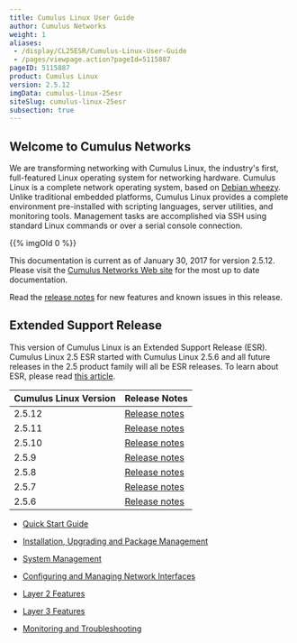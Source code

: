 ```yaml
---
title: Cumulus Linux User Guide
author: Cumulus Networks
weight: 1
aliases:
 - /display/CL25ESR/Cumulus-Linux-User-Guide
 - /pages/viewpage.action?pageId=5115887
pageID: 5115887
product: Cumulus Linux
version: 2.5.12
imgData: cumulus-linux-25esr
siteSlug: cumulus-linux-25esr
subsection: true
---
```

## <span>Welcome to Cumulus Networks</span>

We are transforming networking with Cumulus Linux, the industry's first,
full-featured Linux operating system for networking hardware. Cumulus
Linux is a complete network operating system, based on [Debian
wheezy](http://www.debian.org/releases/wheezy/). Unlike traditional
embedded platforms, Cumulus Linux provides a complete environment
pre-installed with scripting languages, server utilities, and monitoring
tools. Management tasks are accomplished via SSH using standard Linux
commands or over a serial console connection.

{{% imgOld 0 %}}

This documentation is current as of January 30, 2017 for version 2.5.12.
Please visit the [Cumulus Networks Web
site](http://docs.cumulusnetworks.com) for the most up to date
documentation.

Read the [release
notes](https://support.cumulusnetworks.com/hc/en-us/articles/223501348)
for new features and known issues in this release.

## <span>Extended Support Release</span>

This version of Cumulus Linux is an Extended Support Release (ESR).
Cumulus Linux 2.5 ESR started with Cumulus Linux 2.5.6 and all future
releases in the 2.5 product family will all be ESR releases. To learn
about ESR, please read [this
article](https://support.cumulusnetworks.com/hc/en-us/articles/217132357).

| Cumulus Linux Version | Release Notes                                                                       |
| --------------------- | ----------------------------------------------------------------------------------- |
| 2.5.12                | [Release notes](https://support.cumulusnetworks.com/hc/en-us/articles/115001896847) |
| 2.5.11                | [Release notes](https://support.cumulusnetworks.com/hc/en-us/articles/235460667)    |
| 2.5.10                | [Release notes](https://support.cumulusnetworks.com/hc/en-us/articles/223501348)    |
| 2.5.9                 | [Release notes](https://support.cumulusnetworks.com/hc/en-us/articles/222274627)    |
| 2.5.8                 | [Release notes](https://support.cumulusnetworks.com/hc/en-us/articles/219822308)    |
| 2.5.7                 | [Release notes](https://support.cumulusnetworks.com/hc/en-us/articles/217997967)    |
| 2.5.6                 | [Release notes](https://support.cumulusnetworks.com/hc/en-us/articles/216018818)    |

  - [Quick Start Guide](/version/cumulus-linux-25esr/Quick-Start-Guide)

  - [Installation, Upgrading and Package
    Management](/version/cumulus-linux-25esr/Installation-Upgrading-and-Package-Management/)

  - [System Management](/version/cumulus-linux-25esr/System-Management/)

  - [Configuring and Managing Network
    Interfaces](/version/cumulus-linux-25esr/Configuring-and-Managing-Network-Interfaces/)

  - [Layer 2
    Features](/version/cumulus-linux-25esr/Layer-1-and-Layer-2-Features/)

  - [Layer 3 Features](/version/cumulus-linux-25esr/Layer-3-Features/)

  - [Monitoring and
    Troubleshooting](/version/cumulus-linux-25esr/Monitoring-and-Troubleshooting/)

<article id="html-search-results" class="ht-content" style="display: none;">

</article>

<footer id="ht-footer">

</footer>
